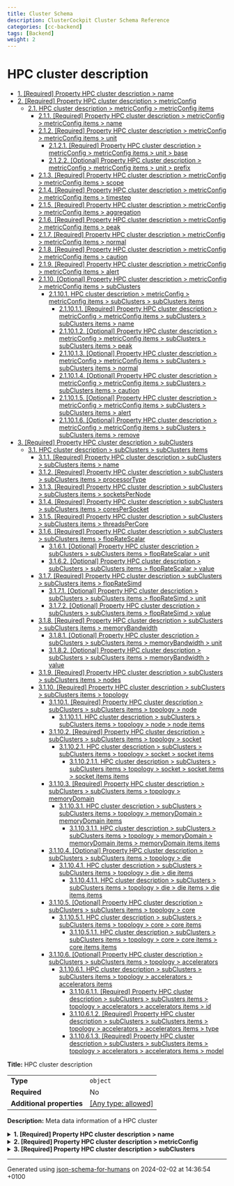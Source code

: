 ```yaml
---
title: Cluster Schema
description: ClusterCockpit Cluster Schema Reference
categories: [cc-backend]
tags: [Backend]
weight: 2
---
```


# HPC cluster description

- [1. [Required] Property HPC cluster description > name](#name)
- [2. [Required] Property HPC cluster description > metricConfig](#metricConfig)
  - [2.1. HPC cluster description > metricConfig > metricConfig items](#autogenerated_heading_2)
    - [2.1.1. [Required] Property HPC cluster description > metricConfig > metricConfig items > name](#metricConfig_items_name)
    - [2.1.2. [Required] Property HPC cluster description > metricConfig > metricConfig items > unit](#metricConfig_items_unit)
      - [2.1.2.1. [Required] Property HPC cluster description > metricConfig > metricConfig items > unit > base](#metricConfig_items_unit_base)
      - [2.1.2.2. [Optional] Property HPC cluster description > metricConfig > metricConfig items > unit > prefix](#metricConfig_items_unit_prefix)
    - [2.1.3. [Required] Property HPC cluster description > metricConfig > metricConfig items > scope](#metricConfig_items_scope)
    - [2.1.4. [Required] Property HPC cluster description > metricConfig > metricConfig items > timestep](#metricConfig_items_timestep)
    - [2.1.5. [Required] Property HPC cluster description > metricConfig > metricConfig items > aggregation](#metricConfig_items_aggregation)
    - [2.1.6. [Required] Property HPC cluster description > metricConfig > metricConfig items > peak](#metricConfig_items_peak)
    - [2.1.7. [Required] Property HPC cluster description > metricConfig > metricConfig items > normal](#metricConfig_items_normal)
    - [2.1.8. [Required] Property HPC cluster description > metricConfig > metricConfig items > caution](#metricConfig_items_caution)
    - [2.1.9. [Required] Property HPC cluster description > metricConfig > metricConfig items > alert](#metricConfig_items_alert)
    - [2.1.10. [Optional] Property HPC cluster description > metricConfig > metricConfig items > subClusters](#metricConfig_items_subClusters)
      - [2.1.10.1. HPC cluster description > metricConfig > metricConfig items > subClusters > subClusters items](#autogenerated_heading_3)
        - [2.1.10.1.1. [Required] Property HPC cluster description > metricConfig > metricConfig items > subClusters > subClusters items > name](#metricConfig_items_subClusters_items_name)
        - [2.1.10.1.2. [Optional] Property HPC cluster description > metricConfig > metricConfig items > subClusters > subClusters items > peak](#metricConfig_items_subClusters_items_peak)
        - [2.1.10.1.3. [Optional] Property HPC cluster description > metricConfig > metricConfig items > subClusters > subClusters items > normal](#metricConfig_items_subClusters_items_normal)
        - [2.1.10.1.4. [Optional] Property HPC cluster description > metricConfig > metricConfig items > subClusters > subClusters items > caution](#metricConfig_items_subClusters_items_caution)
        - [2.1.10.1.5. [Optional] Property HPC cluster description > metricConfig > metricConfig items > subClusters > subClusters items > alert](#metricConfig_items_subClusters_items_alert)
        - [2.1.10.1.6. [Optional] Property HPC cluster description > metricConfig > metricConfig items > subClusters > subClusters items > remove](#metricConfig_items_subClusters_items_remove)
- [3. [Required] Property HPC cluster description > subClusters](#subClusters)
  - [3.1. HPC cluster description > subClusters > subClusters items](#autogenerated_heading_4)
    - [3.1.1. [Required] Property HPC cluster description > subClusters > subClusters items > name](#subClusters_items_name)
    - [3.1.2. [Required] Property HPC cluster description > subClusters > subClusters items > processorType](#subClusters_items_processorType)
    - [3.1.3. [Required] Property HPC cluster description > subClusters > subClusters items > socketsPerNode](#subClusters_items_socketsPerNode)
    - [3.1.4. [Required] Property HPC cluster description > subClusters > subClusters items > coresPerSocket](#subClusters_items_coresPerSocket)
    - [3.1.5. [Required] Property HPC cluster description > subClusters > subClusters items > threadsPerCore](#subClusters_items_threadsPerCore)
    - [3.1.6. [Required] Property HPC cluster description > subClusters > subClusters items > flopRateScalar](#subClusters_items_flopRateScalar)
      - [3.1.6.1. [Optional] Property HPC cluster description > subClusters > subClusters items > flopRateScalar > unit](#subClusters_items_flopRateScalar_unit)
      - [3.1.6.2. [Optional] Property HPC cluster description > subClusters > subClusters items > flopRateScalar > value](#subClusters_items_flopRateScalar_value)
    - [3.1.7. [Required] Property HPC cluster description > subClusters > subClusters items > flopRateSimd](#subClusters_items_flopRateSimd)
      - [3.1.7.1. [Optional] Property HPC cluster description > subClusters > subClusters items > flopRateSimd > unit](#subClusters_items_flopRateSimd_unit)
      - [3.1.7.2. [Optional] Property HPC cluster description > subClusters > subClusters items > flopRateSimd > value](#subClusters_items_flopRateSimd_value)
    - [3.1.8. [Required] Property HPC cluster description > subClusters > subClusters items > memoryBandwidth](#subClusters_items_memoryBandwidth)
      - [3.1.8.1. [Optional] Property HPC cluster description > subClusters > subClusters items > memoryBandwidth > unit](#subClusters_items_memoryBandwidth_unit)
      - [3.1.8.2. [Optional] Property HPC cluster description > subClusters > subClusters items > memoryBandwidth > value](#subClusters_items_memoryBandwidth_value)
    - [3.1.9. [Required] Property HPC cluster description > subClusters > subClusters items > nodes](#subClusters_items_nodes)
    - [3.1.10. [Required] Property HPC cluster description > subClusters > subClusters items > topology](#subClusters_items_topology)
      - [3.1.10.1. [Required] Property HPC cluster description > subClusters > subClusters items > topology > node](#subClusters_items_topology_node)
        - [3.1.10.1.1. HPC cluster description > subClusters > subClusters items > topology > node > node items](#autogenerated_heading_5)
      - [3.1.10.2. [Required] Property HPC cluster description > subClusters > subClusters items > topology > socket](#subClusters_items_topology_socket)
        - [3.1.10.2.1. HPC cluster description > subClusters > subClusters items > topology > socket > socket items](#autogenerated_heading_6)
          - [3.1.10.2.1.1. HPC cluster description > subClusters > subClusters items > topology > socket > socket items > socket items items](#autogenerated_heading_7)
      - [3.1.10.3. [Required] Property HPC cluster description > subClusters > subClusters items > topology > memoryDomain](#subClusters_items_topology_memoryDomain)
        - [3.1.10.3.1. HPC cluster description > subClusters > subClusters items > topology > memoryDomain > memoryDomain items](#autogenerated_heading_8)
          - [3.1.10.3.1.1. HPC cluster description > subClusters > subClusters items > topology > memoryDomain > memoryDomain items > memoryDomain items items](#autogenerated_heading_9)
      - [3.1.10.4. [Optional] Property HPC cluster description > subClusters > subClusters items > topology > die](#subClusters_items_topology_die)
        - [3.1.10.4.1. HPC cluster description > subClusters > subClusters items > topology > die > die items](#autogenerated_heading_10)
          - [3.1.10.4.1.1. HPC cluster description > subClusters > subClusters items > topology > die > die items > die items items](#autogenerated_heading_11)
      - [3.1.10.5. [Optional] Property HPC cluster description > subClusters > subClusters items > topology > core](#subClusters_items_topology_core)
        - [3.1.10.5.1. HPC cluster description > subClusters > subClusters items > topology > core > core items](#autogenerated_heading_12)
          - [3.1.10.5.1.1. HPC cluster description > subClusters > subClusters items > topology > core > core items > core items items](#autogenerated_heading_13)
      - [3.1.10.6. [Optional] Property HPC cluster description > subClusters > subClusters items > topology > accelerators](#subClusters_items_topology_accelerators)
        - [3.1.10.6.1. HPC cluster description > subClusters > subClusters items > topology > accelerators > accelerators items](#autogenerated_heading_14)
          - [3.1.10.6.1.1. [Required] Property HPC cluster description > subClusters > subClusters items > topology > accelerators > accelerators items > id](#subClusters_items_topology_accelerators_items_id)
          - [3.1.10.6.1.2. [Required] Property HPC cluster description > subClusters > subClusters items > topology > accelerators > accelerators items > type](#subClusters_items_topology_accelerators_items_type)
          - [3.1.10.6.1.3. [Required] Property HPC cluster description > subClusters > subClusters items > topology > accelerators > accelerators items > model](#subClusters_items_topology_accelerators_items_model)

**Title:** HPC cluster description

|                           |                                                                           |
| ------------------------- | ------------------------------------------------------------------------- |
| **Type**                  | `object`                                                                  |
| **Required**              | No                                                                        |
| **Additional properties** | [[Any type: allowed]](# "Additional Properties of any type are allowed.") |

**Description:** Meta data information of a HPC cluster

<details>
<summary>
<strong> <a name="name"></a>1. [Required] Property HPC cluster description > name</strong>  

</summary>
<blockquote>

|              |          |
| ------------ | -------- |
| **Type**     | `string` |
| **Required** | Yes      |

**Description:** The unique identifier of a cluster

</blockquote>
</details>

<details>
<summary>
<strong> <a name="metricConfig"></a>2. [Required] Property HPC cluster description > metricConfig</strong>  

</summary>
<blockquote>

|              |                   |
| ------------ | ----------------- |
| **Type**     | `array of object` |
| **Required** | Yes               |

**Description:** Metric specifications

|                      | Array restrictions |
| -------------------- | ------------------ |
| **Min items**        | 1                  |
| **Max items**        | N/A                |
| **Items unicity**    | False              |
| **Additional items** | False              |
| **Tuple validation** | See below          |

| Each item of this array must be           | Description |
| ----------------------------------------- | ----------- |
| [metricConfig items](#metricConfig_items) | -           |

### <a name="autogenerated_heading_2"></a>2.1. HPC cluster description > metricConfig > metricConfig items

|                           |                                                                           |
| ------------------------- | ------------------------------------------------------------------------- |
| **Type**                  | `object`                                                                  |
| **Required**              | No                                                                        |
| **Additional properties** | [[Any type: allowed]](# "Additional Properties of any type are allowed.") |

<details>
<summary>
<strong> <a name="metricConfig_items_name"></a>2.1.1. [Required] Property HPC cluster description > metricConfig > metricConfig items > name</strong>  

</summary>
<blockquote>

|              |          |
| ------------ | -------- |
| **Type**     | `string` |
| **Required** | Yes      |

**Description:** Metric name

</blockquote>
</details>

<details>
<summary>
<strong> <a name="metricConfig_items_unit"></a>2.1.2. [Required] Property HPC cluster description > metricConfig > metricConfig items > unit</strong>  

</summary>
<blockquote>

|                           |                                                                           |
| ------------------------- | ------------------------------------------------------------------------- |
| **Type**                  | `object`                                                                  |
| **Required**              | Yes                                                                       |
| **Additional properties** | [[Any type: allowed]](# "Additional Properties of any type are allowed.") |
| **Defined in**            | unit.schema.json                                                          |

**Description:** Metric unit

<details>
<summary>
<strong> <a name="metricConfig_items_unit_base"></a>2.1.2.1. [Required] Property HPC cluster description > metricConfig > metricConfig items > unit > base</strong>  

</summary>
<blockquote>

|              |                    |
| ------------ | ------------------ |
| **Type**     | `enum (of string)` |
| **Required** | Yes                |

**Description:** Metric base unit

Must be one of:
* "B"
* "F"
* "B/s"
* "F/s"
* "CPI"
* "IPC"
* "Hz"
* "W"
* "°C"
* ""

</blockquote>
</details>

<details>
<summary>
<strong> <a name="metricConfig_items_unit_prefix"></a>2.1.2.2. [Optional] Property HPC cluster description > metricConfig > metricConfig items > unit > prefix</strong>  

</summary>
<blockquote>

|              |                    |
| ------------ | ------------------ |
| **Type**     | `enum (of string)` |
| **Required** | No                 |

**Description:** Unit prefix

Must be one of:
* "K"
* "M"
* "G"
* "T"
* "P"
* "E"

</blockquote>
</details>

</blockquote>
</details>

<details>
<summary>
<strong> <a name="metricConfig_items_scope"></a>2.1.3. [Required] Property HPC cluster description > metricConfig > metricConfig items > scope</strong>  

</summary>
<blockquote>

|              |          |
| ------------ | -------- |
| **Type**     | `string` |
| **Required** | Yes      |

**Description:** Native measurement resolution

</blockquote>
</details>

<details>
<summary>
<strong> <a name="metricConfig_items_timestep"></a>2.1.4. [Required] Property HPC cluster description > metricConfig > metricConfig items > timestep</strong>  

</summary>
<blockquote>

|              |           |
| ------------ | --------- |
| **Type**     | `integer` |
| **Required** | Yes       |

**Description:** Frequency of timeseries points

</blockquote>
</details>

<details>
<summary>
<strong> <a name="metricConfig_items_aggregation"></a>2.1.5. [Required] Property HPC cluster description > metricConfig > metricConfig items > aggregation</strong>  

</summary>
<blockquote>

|              |                    |
| ------------ | ------------------ |
| **Type**     | `enum (of string)` |
| **Required** | Yes                |

**Description:** How the metric is aggregated

Must be one of:
* "sum"
* "avg"

</blockquote>
</details>

<details>
<summary>
<strong> <a name="metricConfig_items_peak"></a>2.1.6. [Required] Property HPC cluster description > metricConfig > metricConfig items > peak</strong>  

</summary>
<blockquote>

|              |          |
| ------------ | -------- |
| **Type**     | `number` |
| **Required** | Yes      |

**Description:** Metric peak threshold (Upper metric limit)

</blockquote>
</details>

<details>
<summary>
<strong> <a name="metricConfig_items_normal"></a>2.1.7. [Required] Property HPC cluster description > metricConfig > metricConfig items > normal</strong>  

</summary>
<blockquote>

|              |          |
| ------------ | -------- |
| **Type**     | `number` |
| **Required** | Yes      |

**Description:** Metric normal threshold

</blockquote>
</details>

<details>
<summary>
<strong> <a name="metricConfig_items_caution"></a>2.1.8. [Required] Property HPC cluster description > metricConfig > metricConfig items > caution</strong>  

</summary>
<blockquote>

|              |          |
| ------------ | -------- |
| **Type**     | `number` |
| **Required** | Yes      |

**Description:** Metric caution threshold (Suspicious but does not require immediate action)

</blockquote>
</details>

<details>
<summary>
<strong> <a name="metricConfig_items_alert"></a>2.1.9. [Required] Property HPC cluster description > metricConfig > metricConfig items > alert</strong>  

</summary>
<blockquote>

|              |          |
| ------------ | -------- |
| **Type**     | `number` |
| **Required** | Yes      |

**Description:** Metric alert threshold (Requires immediate action)

</blockquote>
</details>

<details>
<summary>
<strong> <a name="metricConfig_items_subClusters"></a>2.1.10. [Optional] Property HPC cluster description > metricConfig > metricConfig items > subClusters</strong>  

</summary>
<blockquote>

|              |                   |
| ------------ | ----------------- |
| **Type**     | `array of object` |
| **Required** | No                |

**Description:** Array of cluster hardware partition metric thresholds

|                      | Array restrictions |
| -------------------- | ------------------ |
| **Min items**        | N/A                |
| **Max items**        | N/A                |
| **Items unicity**    | False              |
| **Additional items** | False              |
| **Tuple validation** | See below          |

| Each item of this array must be                            | Description |
| ---------------------------------------------------------- | ----------- |
| [subClusters items](#metricConfig_items_subClusters_items) | -           |

##### <a name="autogenerated_heading_3"></a>2.1.10.1. HPC cluster description > metricConfig > metricConfig items > subClusters > subClusters items

|                           |                                                                           |
| ------------------------- | ------------------------------------------------------------------------- |
| **Type**                  | `object`                                                                  |
| **Required**              | No                                                                        |
| **Additional properties** | [[Any type: allowed]](# "Additional Properties of any type are allowed.") |

<details>
<summary>
<strong> <a name="metricConfig_items_subClusters_items_name"></a>2.1.10.1.1. [Required] Property HPC cluster description > metricConfig > metricConfig items > subClusters > subClusters items > name</strong>  

</summary>
<blockquote>

|              |          |
| ------------ | -------- |
| **Type**     | `string` |
| **Required** | Yes      |

**Description:** Hardware partition name

</blockquote>
</details>

<details>
<summary>
<strong> <a name="metricConfig_items_subClusters_items_peak"></a>2.1.10.1.2. [Optional] Property HPC cluster description > metricConfig > metricConfig items > subClusters > subClusters items > peak</strong>  

</summary>
<blockquote>

|              |          |
| ------------ | -------- |
| **Type**     | `number` |
| **Required** | No       |

</blockquote>
</details>

<details>
<summary>
<strong> <a name="metricConfig_items_subClusters_items_normal"></a>2.1.10.1.3. [Optional] Property HPC cluster description > metricConfig > metricConfig items > subClusters > subClusters items > normal</strong>  

</summary>
<blockquote>

|              |          |
| ------------ | -------- |
| **Type**     | `number` |
| **Required** | No       |

</blockquote>
</details>

<details>
<summary>
<strong> <a name="metricConfig_items_subClusters_items_caution"></a>2.1.10.1.4. [Optional] Property HPC cluster description > metricConfig > metricConfig items > subClusters > subClusters items > caution</strong>  

</summary>
<blockquote>

|              |          |
| ------------ | -------- |
| **Type**     | `number` |
| **Required** | No       |

</blockquote>
</details>

<details>
<summary>
<strong> <a name="metricConfig_items_subClusters_items_alert"></a>2.1.10.1.5. [Optional] Property HPC cluster description > metricConfig > metricConfig items > subClusters > subClusters items > alert</strong>  

</summary>
<blockquote>

|              |          |
| ------------ | -------- |
| **Type**     | `number` |
| **Required** | No       |

</blockquote>
</details>

<details>
<summary>
<strong> <a name="metricConfig_items_subClusters_items_remove"></a>2.1.10.1.6. [Optional] Property HPC cluster description > metricConfig > metricConfig items > subClusters > subClusters items > remove</strong>  

</summary>
<blockquote>

|              |           |
| ------------ | --------- |
| **Type**     | `boolean` |
| **Required** | No        |

</blockquote>
</details>

</blockquote>
</details>

</blockquote>
</details>

<details>
<summary>
<strong> <a name="subClusters"></a>3. [Required] Property HPC cluster description > subClusters</strong>  

</summary>
<blockquote>

|              |                   |
| ------------ | ----------------- |
| **Type**     | `array of object` |
| **Required** | Yes               |

**Description:** Array of cluster hardware partitions

|                      | Array restrictions |
| -------------------- | ------------------ |
| **Min items**        | 1                  |
| **Max items**        | N/A                |
| **Items unicity**    | False              |
| **Additional items** | False              |
| **Tuple validation** | See below          |

| Each item of this array must be         | Description |
| --------------------------------------- | ----------- |
| [subClusters items](#subClusters_items) | -           |

### <a name="autogenerated_heading_4"></a>3.1. HPC cluster description > subClusters > subClusters items

|                           |                                                                           |
| ------------------------- | ------------------------------------------------------------------------- |
| **Type**                  | `object`                                                                  |
| **Required**              | No                                                                        |
| **Additional properties** | [[Any type: allowed]](# "Additional Properties of any type are allowed.") |

<details>
<summary>
<strong> <a name="subClusters_items_name"></a>3.1.1. [Required] Property HPC cluster description > subClusters > subClusters items > name</strong>  

</summary>
<blockquote>

|              |          |
| ------------ | -------- |
| **Type**     | `string` |
| **Required** | Yes      |

**Description:** Hardware partition name

</blockquote>
</details>

<details>
<summary>
<strong> <a name="subClusters_items_processorType"></a>3.1.2. [Required] Property HPC cluster description > subClusters > subClusters items > processorType</strong>  

</summary>
<blockquote>

|              |          |
| ------------ | -------- |
| **Type**     | `string` |
| **Required** | Yes      |

**Description:** Processor type

</blockquote>
</details>

<details>
<summary>
<strong> <a name="subClusters_items_socketsPerNode"></a>3.1.3. [Required] Property HPC cluster description > subClusters > subClusters items > socketsPerNode</strong>  

</summary>
<blockquote>

|              |           |
| ------------ | --------- |
| **Type**     | `integer` |
| **Required** | Yes       |

**Description:** Number of sockets per node

</blockquote>
</details>

<details>
<summary>
<strong> <a name="subClusters_items_coresPerSocket"></a>3.1.4. [Required] Property HPC cluster description > subClusters > subClusters items > coresPerSocket</strong>  

</summary>
<blockquote>

|              |           |
| ------------ | --------- |
| **Type**     | `integer` |
| **Required** | Yes       |

**Description:** Number of cores per socket

</blockquote>
</details>

<details>
<summary>
<strong> <a name="subClusters_items_threadsPerCore"></a>3.1.5. [Required] Property HPC cluster description > subClusters > subClusters items > threadsPerCore</strong>  

</summary>
<blockquote>

|              |           |
| ------------ | --------- |
| **Type**     | `integer` |
| **Required** | Yes       |

**Description:** Number of SMT threads per core

</blockquote>
</details>

<details>
<summary>
<strong> <a name="subClusters_items_flopRateScalar"></a>3.1.6. [Required] Property HPC cluster description > subClusters > subClusters items > flopRateScalar</strong>  

</summary>
<blockquote>

|                           |                                                                           |
| ------------------------- | ------------------------------------------------------------------------- |
| **Type**                  | `object`                                                                  |
| **Required**              | Yes                                                                       |
| **Additional properties** | [[Any type: allowed]](# "Additional Properties of any type are allowed.") |

**Description:** Theoretical node peak flop rate for scalar code in GFlops/s

<details>
<summary>
<strong> <a name="subClusters_items_flopRateScalar_unit"></a>3.1.6.1. [Optional] Property HPC cluster description > subClusters > subClusters items > flopRateScalar > unit</strong>  

</summary>
<blockquote>

|                           |                                                                           |
| ------------------------- | ------------------------------------------------------------------------- |
| **Type**                  | `object`                                                                  |
| **Required**              | No                                                                        |
| **Additional properties** | [[Any type: allowed]](# "Additional Properties of any type are allowed.") |
| **Same definition as**    | [unit](#metricConfig_items_unit)                                          |

**Description:** Metric unit

</blockquote>
</details>

<details>
<summary>
<strong> <a name="subClusters_items_flopRateScalar_value"></a>3.1.6.2. [Optional] Property HPC cluster description > subClusters > subClusters items > flopRateScalar > value</strong>  

</summary>
<blockquote>

|              |          |
| ------------ | -------- |
| **Type**     | `number` |
| **Required** | No       |

</blockquote>
</details>

</blockquote>
</details>

<details>
<summary>
<strong> <a name="subClusters_items_flopRateSimd"></a>3.1.7. [Required] Property HPC cluster description > subClusters > subClusters items > flopRateSimd</strong>  

</summary>
<blockquote>

|                           |                                                                           |
| ------------------------- | ------------------------------------------------------------------------- |
| **Type**                  | `object`                                                                  |
| **Required**              | Yes                                                                       |
| **Additional properties** | [[Any type: allowed]](# "Additional Properties of any type are allowed.") |

**Description:** Theoretical node peak flop rate for SIMD code in GFlops/s

<details>
<summary>
<strong> <a name="subClusters_items_flopRateSimd_unit"></a>3.1.7.1. [Optional] Property HPC cluster description > subClusters > subClusters items > flopRateSimd > unit</strong>  

</summary>
<blockquote>

|                           |                                                                           |
| ------------------------- | ------------------------------------------------------------------------- |
| **Type**                  | `object`                                                                  |
| **Required**              | No                                                                        |
| **Additional properties** | [[Any type: allowed]](# "Additional Properties of any type are allowed.") |
| **Same definition as**    | [unit](#metricConfig_items_unit)                                          |

**Description:** Metric unit

</blockquote>
</details>

<details>
<summary>
<strong> <a name="subClusters_items_flopRateSimd_value"></a>3.1.7.2. [Optional] Property HPC cluster description > subClusters > subClusters items > flopRateSimd > value</strong>  

</summary>
<blockquote>

|              |          |
| ------------ | -------- |
| **Type**     | `number` |
| **Required** | No       |

</blockquote>
</details>

</blockquote>
</details>

<details>
<summary>
<strong> <a name="subClusters_items_memoryBandwidth"></a>3.1.8. [Required] Property HPC cluster description > subClusters > subClusters items > memoryBandwidth</strong>  

</summary>
<blockquote>

|                           |                                                                           |
| ------------------------- | ------------------------------------------------------------------------- |
| **Type**                  | `object`                                                                  |
| **Required**              | Yes                                                                       |
| **Additional properties** | [[Any type: allowed]](# "Additional Properties of any type are allowed.") |

**Description:** Theoretical node peak memory bandwidth in GB/s

<details>
<summary>
<strong> <a name="subClusters_items_memoryBandwidth_unit"></a>3.1.8.1. [Optional] Property HPC cluster description > subClusters > subClusters items > memoryBandwidth > unit</strong>  

</summary>
<blockquote>

|                           |                                                                           |
| ------------------------- | ------------------------------------------------------------------------- |
| **Type**                  | `object`                                                                  |
| **Required**              | No                                                                        |
| **Additional properties** | [[Any type: allowed]](# "Additional Properties of any type are allowed.") |
| **Same definition as**    | [unit](#metricConfig_items_unit)                                          |

**Description:** Metric unit

</blockquote>
</details>

<details>
<summary>
<strong> <a name="subClusters_items_memoryBandwidth_value"></a>3.1.8.2. [Optional] Property HPC cluster description > subClusters > subClusters items > memoryBandwidth > value</strong>  

</summary>
<blockquote>

|              |          |
| ------------ | -------- |
| **Type**     | `number` |
| **Required** | No       |

</blockquote>
</details>

</blockquote>
</details>

<details>
<summary>
<strong> <a name="subClusters_items_nodes"></a>3.1.9. [Required] Property HPC cluster description > subClusters > subClusters items > nodes</strong>  

</summary>
<blockquote>

|              |          |
| ------------ | -------- |
| **Type**     | `string` |
| **Required** | Yes      |

**Description:** Node list expression

</blockquote>
</details>

<details>
<summary>
<strong> <a name="subClusters_items_topology"></a>3.1.10. [Required] Property HPC cluster description > subClusters > subClusters items > topology</strong>  

</summary>
<blockquote>

|                           |                                                                           |
| ------------------------- | ------------------------------------------------------------------------- |
| **Type**                  | `object`                                                                  |
| **Required**              | Yes                                                                       |
| **Additional properties** | [[Any type: allowed]](# "Additional Properties of any type are allowed.") |

**Description:** Node topology

<details>
<summary>
<strong> <a name="subClusters_items_topology_node"></a>3.1.10.1. [Required] Property HPC cluster description > subClusters > subClusters items > topology > node</strong>  

</summary>
<blockquote>

|              |                    |
| ------------ | ------------------ |
| **Type**     | `array of integer` |
| **Required** | Yes                |

**Description:** HwTread lists of node

|                      | Array restrictions |
| -------------------- | ------------------ |
| **Min items**        | N/A                |
| **Max items**        | N/A                |
| **Items unicity**    | False              |
| **Additional items** | False              |
| **Tuple validation** | See below          |

| Each item of this array must be                      | Description |
| ---------------------------------------------------- | ----------- |
| [node items](#subClusters_items_topology_node_items) | -           |

##### <a name="autogenerated_heading_5"></a>3.1.10.1.1. HPC cluster description > subClusters > subClusters items > topology > node > node items

|              |           |
| ------------ | --------- |
| **Type**     | `integer` |
| **Required** | No        |

</blockquote>
</details>

<details>
<summary>
<strong> <a name="subClusters_items_topology_socket"></a>3.1.10.2. [Required] Property HPC cluster description > subClusters > subClusters items > topology > socket</strong>  

</summary>
<blockquote>

|              |                  |
| ------------ | ---------------- |
| **Type**     | `array of array` |
| **Required** | Yes              |

**Description:** HwTread lists of sockets

|                      | Array restrictions |
| -------------------- | ------------------ |
| **Min items**        | N/A                |
| **Max items**        | N/A                |
| **Items unicity**    | False              |
| **Additional items** | False              |
| **Tuple validation** | See below          |

| Each item of this array must be                          | Description |
| -------------------------------------------------------- | ----------- |
| [socket items](#subClusters_items_topology_socket_items) | -           |

##### <a name="autogenerated_heading_6"></a>3.1.10.2.1. HPC cluster description > subClusters > subClusters items > topology > socket > socket items

|              |                    |
| ------------ | ------------------ |
| **Type**     | `array of integer` |
| **Required** | No                 |

|                      | Array restrictions |
| -------------------- | ------------------ |
| **Min items**        | N/A                |
| **Max items**        | N/A                |
| **Items unicity**    | False              |
| **Additional items** | False              |
| **Tuple validation** | See below          |

| Each item of this array must be                                      | Description |
| -------------------------------------------------------------------- | ----------- |
| [socket items items](#subClusters_items_topology_socket_items_items) | -           |

##### <a name="autogenerated_heading_7"></a>3.1.10.2.1.1. HPC cluster description > subClusters > subClusters items > topology > socket > socket items > socket items items

|              |           |
| ------------ | --------- |
| **Type**     | `integer` |
| **Required** | No        |

</blockquote>
</details>

<details>
<summary>
<strong> <a name="subClusters_items_topology_memoryDomain"></a>3.1.10.3. [Required] Property HPC cluster description > subClusters > subClusters items > topology > memoryDomain</strong>  

</summary>
<blockquote>

|              |                  |
| ------------ | ---------------- |
| **Type**     | `array of array` |
| **Required** | Yes              |

**Description:** HwTread lists of memory domains

|                      | Array restrictions |
| -------------------- | ------------------ |
| **Min items**        | N/A                |
| **Max items**        | N/A                |
| **Items unicity**    | False              |
| **Additional items** | False              |
| **Tuple validation** | See below          |

| Each item of this array must be                                      | Description |
| -------------------------------------------------------------------- | ----------- |
| [memoryDomain items](#subClusters_items_topology_memoryDomain_items) | -           |

##### <a name="autogenerated_heading_8"></a>3.1.10.3.1. HPC cluster description > subClusters > subClusters items > topology > memoryDomain > memoryDomain items

|              |                    |
| ------------ | ------------------ |
| **Type**     | `array of integer` |
| **Required** | No                 |

|                      | Array restrictions |
| -------------------- | ------------------ |
| **Min items**        | N/A                |
| **Max items**        | N/A                |
| **Items unicity**    | False              |
| **Additional items** | False              |
| **Tuple validation** | See below          |

| Each item of this array must be                                                  | Description |
| -------------------------------------------------------------------------------- | ----------- |
| [memoryDomain items items](#subClusters_items_topology_memoryDomain_items_items) | -           |

##### <a name="autogenerated_heading_9"></a>3.1.10.3.1.1. HPC cluster description > subClusters > subClusters items > topology > memoryDomain > memoryDomain items > memoryDomain items items

|              |           |
| ------------ | --------- |
| **Type**     | `integer` |
| **Required** | No        |

</blockquote>
</details>

<details>
<summary>
<strong> <a name="subClusters_items_topology_die"></a>3.1.10.4. [Optional] Property HPC cluster description > subClusters > subClusters items > topology > die</strong>  

</summary>
<blockquote>

|              |                  |
| ------------ | ---------------- |
| **Type**     | `array of array` |
| **Required** | No               |

**Description:** HwTread lists of dies

|                      | Array restrictions |
| -------------------- | ------------------ |
| **Min items**        | N/A                |
| **Max items**        | N/A                |
| **Items unicity**    | False              |
| **Additional items** | False              |
| **Tuple validation** | See below          |

| Each item of this array must be                    | Description |
| -------------------------------------------------- | ----------- |
| [die items](#subClusters_items_topology_die_items) | -           |

##### <a name="autogenerated_heading_10"></a>3.1.10.4.1. HPC cluster description > subClusters > subClusters items > topology > die > die items

|              |                    |
| ------------ | ------------------ |
| **Type**     | `array of integer` |
| **Required** | No                 |

|                      | Array restrictions |
| -------------------- | ------------------ |
| **Min items**        | N/A                |
| **Max items**        | N/A                |
| **Items unicity**    | False              |
| **Additional items** | False              |
| **Tuple validation** | See below          |

| Each item of this array must be                                | Description |
| -------------------------------------------------------------- | ----------- |
| [die items items](#subClusters_items_topology_die_items_items) | -           |

##### <a name="autogenerated_heading_11"></a>3.1.10.4.1.1. HPC cluster description > subClusters > subClusters items > topology > die > die items > die items items

|              |           |
| ------------ | --------- |
| **Type**     | `integer` |
| **Required** | No        |

</blockquote>
</details>

<details>
<summary>
<strong> <a name="subClusters_items_topology_core"></a>3.1.10.5. [Optional] Property HPC cluster description > subClusters > subClusters items > topology > core</strong>  

</summary>
<blockquote>

|              |                  |
| ------------ | ---------------- |
| **Type**     | `array of array` |
| **Required** | No               |

**Description:** HwTread lists of cores

|                      | Array restrictions |
| -------------------- | ------------------ |
| **Min items**        | N/A                |
| **Max items**        | N/A                |
| **Items unicity**    | False              |
| **Additional items** | False              |
| **Tuple validation** | See below          |

| Each item of this array must be                      | Description |
| ---------------------------------------------------- | ----------- |
| [core items](#subClusters_items_topology_core_items) | -           |

##### <a name="autogenerated_heading_12"></a>3.1.10.5.1. HPC cluster description > subClusters > subClusters items > topology > core > core items

|              |                    |
| ------------ | ------------------ |
| **Type**     | `array of integer` |
| **Required** | No                 |

|                      | Array restrictions |
| -------------------- | ------------------ |
| **Min items**        | N/A                |
| **Max items**        | N/A                |
| **Items unicity**    | False              |
| **Additional items** | False              |
| **Tuple validation** | See below          |

| Each item of this array must be                                  | Description |
| ---------------------------------------------------------------- | ----------- |
| [core items items](#subClusters_items_topology_core_items_items) | -           |

##### <a name="autogenerated_heading_13"></a>3.1.10.5.1.1. HPC cluster description > subClusters > subClusters items > topology > core > core items > core items items

|              |           |
| ------------ | --------- |
| **Type**     | `integer` |
| **Required** | No        |

</blockquote>
</details>

<details>
<summary>
<strong> <a name="subClusters_items_topology_accelerators"></a>3.1.10.6. [Optional] Property HPC cluster description > subClusters > subClusters items > topology > accelerators</strong>  

</summary>
<blockquote>

|              |                   |
| ------------ | ----------------- |
| **Type**     | `array of object` |
| **Required** | No                |

**Description:** List of of accelerator devices

|                      | Array restrictions |
| -------------------- | ------------------ |
| **Min items**        | N/A                |
| **Max items**        | N/A                |
| **Items unicity**    | False              |
| **Additional items** | False              |
| **Tuple validation** | See below          |

| Each item of this array must be                                      | Description |
| -------------------------------------------------------------------- | ----------- |
| [accelerators items](#subClusters_items_topology_accelerators_items) | -           |

##### <a name="autogenerated_heading_14"></a>3.1.10.6.1. HPC cluster description > subClusters > subClusters items > topology > accelerators > accelerators items

|                           |                                                                           |
| ------------------------- | ------------------------------------------------------------------------- |
| **Type**                  | `object`                                                                  |
| **Required**              | No                                                                        |
| **Additional properties** | [[Any type: allowed]](# "Additional Properties of any type are allowed.") |

<details>
<summary>
<strong> <a name="subClusters_items_topology_accelerators_items_id"></a>3.1.10.6.1.1. [Required] Property HPC cluster description > subClusters > subClusters items > topology > accelerators > accelerators items > id</strong>  

</summary>
<blockquote>

|              |          |
| ------------ | -------- |
| **Type**     | `string` |
| **Required** | Yes      |

**Description:** The unique device id

</blockquote>
</details>

<details>
<summary>
<strong> <a name="subClusters_items_topology_accelerators_items_type"></a>3.1.10.6.1.2. [Required] Property HPC cluster description > subClusters > subClusters items > topology > accelerators > accelerators items > type</strong>  

</summary>
<blockquote>

|              |                    |
| ------------ | ------------------ |
| **Type**     | `enum (of string)` |
| **Required** | Yes                |

**Description:** The accelerator type

Must be one of:
* "Nvidia GPU"
* "AMD GPU"
* "Intel GPU"

</blockquote>
</details>

<details>
<summary>
<strong> <a name="subClusters_items_topology_accelerators_items_model"></a>3.1.10.6.1.3. [Required] Property HPC cluster description > subClusters > subClusters items > topology > accelerators > accelerators items > model</strong>  

</summary>
<blockquote>

|              |          |
| ------------ | -------- |
| **Type**     | `string` |
| **Required** | Yes      |

**Description:** The accelerator model

</blockquote>
</details>

</blockquote>
</details>

</blockquote>
</details>

</blockquote>
</details>

----------------------------------------------------------------------------------------------------------------------------
Generated using [json-schema-for-humans](https://github.com/coveooss/json-schema-for-humans) on 2024-02-02 at 14:36:54 +0100
